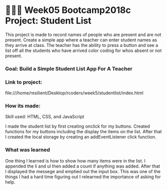 # 👩🏾‍🎓 Week05 Bootcamp2018c Project: Student List
This project is made to record names of people who are present and are not present. Create a simple app where a teacher can enter student names as they arrive at class. The teacher has the ability to press a button and see a list off all the students who have arrived color coding for whos absent or not present.

### Goal: Build a Simple Student List App For A Teacher
### Link to project:  
file:///home/resilient/Desktop/rcoders/week5/studentlist/index.html

### How its made:
Skill used: HTML, CSS, and JavaScript

I made the student list by first creating onclick for my buttons. Created functions for my buttons including the display the items on the list. After that I created the local storage by creating an addEventListener click function.

### What was learned 
One thing I learned is how to show how many items were in the list. I appended the li and ul then added a count if anything was added. After that I displayed the messege and emptied out the input box. This was one of the things I had a hard time figuring out I relearned the importance of asking for help.
